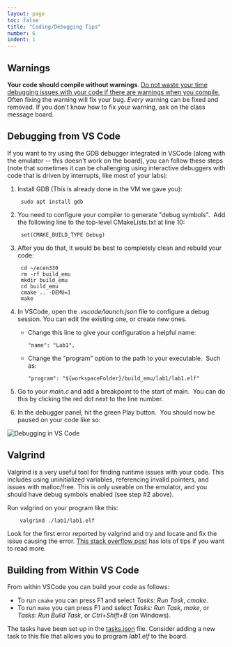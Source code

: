 ```yaml
---
layout: page
toc: false
title: "Coding/Debugging Tips"
number: 6
indent: 1
---
```


## Warnings

**Your code should compile without warnings**. <ins> Do not waste your time debugging issues with your code if there are warnings when you compile.</ins>  Often fixing the warning will fix your bug.  *Every* warning can be fixed and removed.  If you don't know how to fix your warning, ask on the class message board.



## Debugging from VS Code

If you want to try using the GDB debugger integrated in VSCode (along with the emulator -- this doesn't work on the board), you can follow these steps (note that sometimes it can be challenging using interactive debuggers with code that is driven by interrupts, like most of your labs):

1. Install GDB (This is already done in the VM we gave you):

        sudo apt install gdb

1. You need to configure your compiler to generate "debug symbols".  Add the following line to the top-level CMakeLists.txt at line 10:

        set(CMAKE_BUILD_TYPE Debug)

1. After you do that, it would be best to completely clean and rebuild your code:

        cd ~/ecen330
        rm -rf build_emu
        mkdir build_emu
        cd build_emu
        cmake .. -DEMU=1
        make

1. In VSCode, open the *.vscode/launch.json* file to configure a debug session.  You can edit the existing one, or create new ones.

    * Change this line to give your configuration a helpful name:

          "name": "Lab1",

    * Change the "program" option to the path to your executable.  Such as:

          "program": "${workspaceFolder}/build_emu/lab1/lab1.elf"

1. Go to your *main.c* and add a breakpoint to the start of main.  You can do this by clicking the red dot next to the line number.

1. In the debugger panel, hit the green Play button.  You should now be paused on your code like so:

<img src="{% link media/debugging.png %}" alt="Debugging in VS Code">

## Valgrind
Valgrind is a very useful tool for finding runtime issues with your code.  This includes using uninitialized variables, referencing invalid pointers, and issues with malloc/free.  This is only useable on the emulator, and you should have debug symbols enabled (see step #2 above).

Run valgrind on your program like this:

        valgrind ./lab1/lab1.elf

Look for the first error reported by valgrind and try and locate and fix the issue causing the error.  [This stack overflow post](https://stackoverflow.com/questions/5134891/how-do-i-use-valgrind-to-find-memory-leaks) has lots of tips if you want to read more.

## Building from Within VS Code 

From within VSCode you can build your code as follows:
  * To run `cmake` you can press F1 and select *Tasks: Run Task*, *cmake*.  
  * To run `make` you can press F1 and select *Tasks: Run Task*, *make*, or *Tasks: Run Build Task*, or *Ctrl+Shift+B* (on Windows).

The tasks have been set up in the [tasks.json](https://github.com/byu-cpe/ecen330_student/blob/master/.vscode/tasks.json) file.  Consider adding a new task to this file that allows you to program *lab1.elf* to the board.

